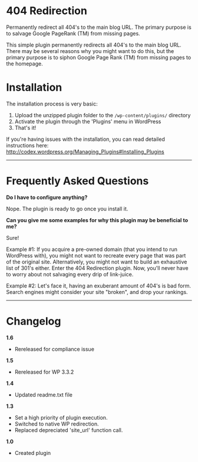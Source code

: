 # 404 Redirection

Permanently redirect all 404's to the main blog URL. The primary purpose is to salvage Google PageRank (TM) from missing pages.

This simple plugin permanently redirects all 404's to the main blog URL. There may be several reasons why you might want to do this, but the primary purpose is to siphon Google Page Rank (TM) from missing pages to the homepage.

# Installation

The installation process is very basic:

1. Upload the unzipped plugin folder to the `/wp-content/plugins/` directory
2. Activate the plugin through the 'Plugins' menu in WordPress
3. That's it!

If you're having issues with the installation, you can read detailed instructions here: http://codex.wordpress.org/Managing_Plugins#Installing_Plugins

***

# Frequently Asked Questions

**Do I have to configure anything?**

Nope. The plugin is ready to go once you install it.

**Can you give me some examples for why this plugin may be beneficial to me?**

Sure!

Example #1: If you acquire a pre-owned domain (that you intend to run WordPress with), you might not want to recreate every page that was part of the original site. Alternatively, you might not want to build an exhaustive list of 301's either. Enter the 404 Redirection plugin. Now, you'll never have to worry about not salvaging every drip of link-juice.

Example #2: Let's face it, having an exuberant amount of 404's is bad form. Search engines might consider your site "broken", and drop your rankings.

***

# Changelog

**1.6**
* Rereleased for compliance issue

**1.5**
* Rereleased for WP 3.3.2

**1.4**
* Updated readme.txt file

**1.3**
* Set a high priority of plugin execution.
* Switched to native WP redirection.
* Replaced depreciated 'site_url' function call.

**1.0**
* Created plugin